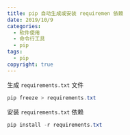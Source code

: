 ```yaml
---
title: pip 自动生成或安装 requiremen 依赖
date: 2019/10/9
categories:
  - 软件使用
  - 命令行工具
  - pip
tags:
  - pip
copyright: true
---
```


生成 `requirements.txt` 文件

```powershell
pip freeze > requirements.txt
```

安装 `requirements.txt` 依赖

```powershell
pip install -r requirements.txt
```